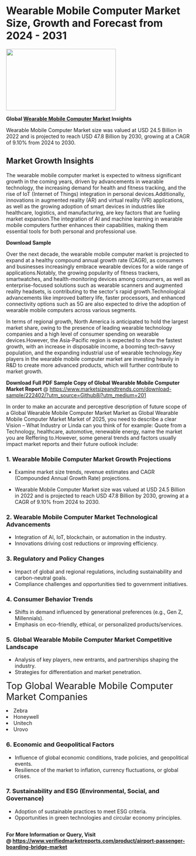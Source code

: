 <H1>Wearable Mobile Computer Market Size, Growth and Forecast from 2024 - 2031</H1><img class="aligncenter size-medium wp-image-584254" src="https://thirdeyenews.in/wp-content/uploads/2024/09/Global-Market-Research-300x168.jpeg" alt="" width="300" height="168" /><p><strong>Global&nbsp;<a href="https://www.marketsizeandtrends.com/download-sample/222402/?utm_source=Github8j?utm_medium=201">Wearable Mobile Computer Market</a> Insights</strong></p><p>Wearable Mobile Computer Market size was valued at USD 24.5 Billion in 2022 and is projected to reach USD 47.8 Billion by 2030, growing at a CAGR of 9.10% from 2024 to 2030.</p><p><h2>Market Growth Insights</h2> <p>The wearable mobile computer market is expected to witness significant growth in the coming years, driven by advancements in wearable technology, the increasing demand for health and fitness tracking, and the rise of IoT (Internet of Things) integration in personal devices.Additionally, innovations in augmented reality (AR) and virtual reality (VR) applications, as well as the growing adoption of smart devices in industries like healthcare, logistics, and manufacturing, are key factors that are fueling market expansion.The integration of AI and machine learning in wearable mobile computers further enhances their capabilities, making them essential tools for both personal and professional use.</p> <p><strong>Download Sample</strong></p> <p>Over the next decade, the wearable mobile computer market is projected to expand at a healthy compound annual growth rate (CAGR), as consumers and businesses increasingly embrace wearable devices for a wide range of applications.Notably, the growing popularity of fitness trackers, smartwatches, and health-monitoring devices among consumers, as well as enterprise-focused solutions such as wearable scanners and augmented reality headsets, is contributing to the sector's rapid growth.Technological advancements like improved battery life, faster processors, and enhanced connectivity options such as 5G are also expected to drive the adoption of wearable mobile computers across various segments.</p> <p>In terms of regional growth, North America is anticipated to hold the largest market share, owing to the presence of leading wearable technology companies and a high level of consumer spending on wearable devices.However, the Asia-Pacific region is expected to show the fastest growth, with an increase in disposable income, a booming tech-savvy population, and the expanding industrial use of wearable technology.Key players in the wearable mobile computer market are investing heavily in R&D to create more advanced products, which will further contribute to market growth.</p> <p><span class=""><strong>Download Full PDF Sample Copy of Global Wearable Mobile Computer Market Report</strong> @ <a href="https://www.marketsizeandtrends.com/download-sample/222402/?utm_source=Github8j?utm_medium=201" target="_blank">https://www.marketsizeandtrends.com/download-sample/222402/?utm_source=Github8j?utm_medium=201</a></span></p><p>In order to make an accurate and perceptive description of future scope of a Global&nbsp;Wearable Mobile Computer Market Market as Global&nbsp;Wearable Mobile Computer Market Market of 2025, you need to describe a clear Vision &ndash; What Industry or Linda can you think of for example: Quote from a Technology, healthcare, automotive, renewable energy, name the market you are Reffering to.However, some general trends and factors usually impact market reports and their future outlook include:</p><h3>1.&nbsp;<strong>Wearable Mobile Computer Market Growth Projections</strong></h3><ul><li>Examine market size trends, revenue estimates and CAGR (Compounded Annual Growth Rate) projections.</li><li><p>Wearable Mobile Computer Market size was valued at USD 24.5 Billion in 2022 and is projected to reach USD 47.8 Billion by 2030, growing at a CAGR of 9.10% from 2024 to 2030.</p></li></ul><h3>2.&nbsp;<strong>Wearable Mobile Computer Market Technological Advancements</strong></h3><ul><li>Integration of AI, IoT, blockchain, or automation in the industry.</li><li>Innovations driving cost reductions or improving efficiency.</li></ul><h3>3.&nbsp;<strong>Regulatory and Policy Changes</strong></h3><ul><li>Impact of global and regional regulations, including sustainability and carbon-neutral goals.</li><li>Compliance challenges and opportunities tied to government initiatives.</li></ul><h3>4.&nbsp;<strong>Consumer Behavior Trends</strong></h3><ul><li>Shifts in demand influenced by generational preferences (e.g., Gen Z, Millennials).</li><li>Emphasis on eco-friendly, ethical, or personalized products/services.</li></ul><h3>5.&nbsp;<strong>Global Wearable Mobile Computer Market Competitive Landscape</strong></h3><ul><li>Analysis of key players, new entrants, and partnerships shaping the industry.</li><li>Strategies for differentiation and market penetration.</li></ul><p data-pm-slice="1 1 []"><span style="color: inherit; font-family: inherit; font-size: 25px;">Top Global Wearable Mobile Computer Market Companies</span></p><div class="" data-test-id=""><p><li>Zebra</li><li> Honeywell</li><li> Unitech</li><li> Urovo</li></p></div><h3>6.&nbsp;<strong>Economic and Geopolitical Factors</strong></h3><ul><li>Influence of global economic conditions, trade policies, and geopolitical events.</li><li>Resilience of the market to inflation, currency fluctuations, or global crises.</li></ul><h3>7.&nbsp;<strong>Sustainability and ESG (Environmental, Social, and Governance)</strong></h3><ul><li>Adoption of sustainable practices to meet ESG criteria.</li><li>Opportunities in green technologies and circular economy principles.</li></ul><h2><strong style="font-size: 14px;">For More Information or Query, Visit @&nbsp;</strong><a style="background-color: #ffffff; font-size: 14px;" href="https://www.marketsizeandtrends.com/report/wearable-mobile-computer-market/" target="_blank">https://www.verifiedmarketreports.com/product/airport-passenger-boarding-bridge-market</a></h2>